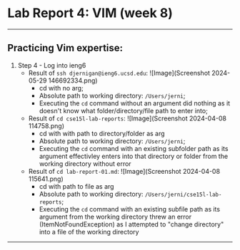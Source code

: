 # Lab Report 4: VIM (week 8)
---
## Practicing Vim expertise:
1. Step 4 - Log into ieng6
   - Result of ```ssh djernigan@ieng6.ucsd.edu```: ![Image](Screenshot 2024-05-29 146692334.png)
      - cd with no arg;
      - Absolute path to working directory: ```/Users/jerni```;
      - Executing the ```cd``` command without an argument did nothing as it doesn't know what  folder/directory/file path to enter into;
   - Result of ```cd cse15l-lab-reports```: ![Image](Screenshot 2024-04-08 114758.png)
      - cd with with path to directory/folder as arg
      - Absolute path to working directory: ```/Users/jerni```;
      - Executing the ```cd``` command with an existing subfolder path as its argument effectivley enters into that directory or folder from the working directory without error
   - Result of ```cd lab-report-01.md```: ![Image](Screenshot 2024-04-08 115641.png)
      - cd with path to file as arg
      - Absolute path to working directory: ```/Users/jerni/cse15l-lab-reports```;
      - Executing the ```cd``` command with an existing subfile path as its argument from the working directory threw an error (ItemNotFoundException) as I attempted to "change directory" into a file of the working directory

---
